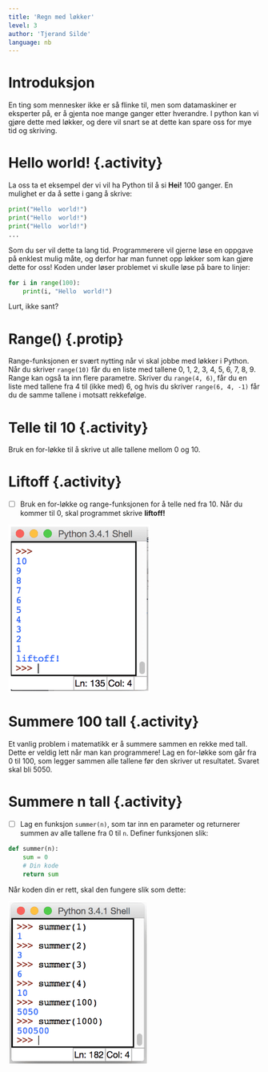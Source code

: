 ```yaml
---
title: 'Regn med løkker'
level: 3
author: 'Tjerand Silde'
language: nb
---
```



# Introduksjon
En ting som mennesker ikke er så flinke til, men som datamaskiner er eksperter
på, er å gjenta noe mange ganger etter hverandre. I python kan vi gjøre dette
med løkker, og dere vil snart se at dette kan spare oss for mye tid og
skriving.

# Hello world! {.activity}
La oss ta et eksempel der vi vil ha Python til å si **Hei!** 100 ganger. En
mulighet er da å sette i gang å skrive:

```python
print("Hello  world!")
print("Hello  world!")
print("Hello  world!")
...
```
Som du ser vil dette ta lang tid. Programmerere vil gjerne løse en oppgave
på enklest mulig måte, og derfor har man funnet opp løkker som kan gjøre dette for oss! Koden under løser problemet vi skulle løse på bare to linjer:

```python
for i in range(100):
    print(i, "Hello  world!")
```

Lurt, ikke sant?

# Range() {.protip}
Range-funksjonen er svært nytting når vi skal jobbe med løkker i Python. Når
du skriver `range(10)` får du en liste med tallene 0, 1, 2, 3, 4, 5, 6, 7, 8,
9. Range kan også ta inn flere parametre. Skriver du `range(4, 6)`, får
du en liste med tallene fra 4 til (ikke med) 6, og hvis du skriver
`range(6, 4, -1)` får du de samme tallene i motsatt rekkefølge.

# Telle til 10 {.activity}
Bruk en for-løkke til å skrive ut alle tallene mellom 0 og 10.

# Liftoff {.activity}
- [ ] Bruk en for-løkke og range-funksjonen for å telle ned fra 10. Når du kommer
til 0, skal programmet skrive **liftoff!**

![](liftoff.png "program som teller ned til liftoff")

# Summere 100 tall {.activity}
Et vanlig problem i matematikk er å summere sammen en rekke med tall. Dette
er veldig lett når man kan programmere! Lag en for-løkke som går fra 0 til
100, som legger sammen alle tallene før den skriver ut resultatet. Svaret skal
bli 5050.

# Summere n tall {.activity}
- [ ] Lag en funksjon `summer(n)`, som tar inn en parameter og returnerer summen av
alle tallene fra 0 til `n`. Definer funksjonen slik:

```python
def summer(n):
    sum = 0
    # Din kode
    return sum
```

Når koden din er rett, skal den fungere slik som dette:

![](summer.png "summering av tallrekker med python")
